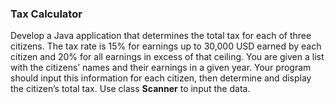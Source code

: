 ### Tax Calculator 

Develop a Java application that determines the total tax for each of three
citizens. The tax rate is 15% for earnings up to 30,000 USD earned by each citizen and 20% for all
earnings in excess of that ceiling. You are given a list with the citizens’ names and their earnings in
a given year. Your program should input this information for each citizen, then determine and display
the citizen’s total tax. Use class **Scanner** to input the data.